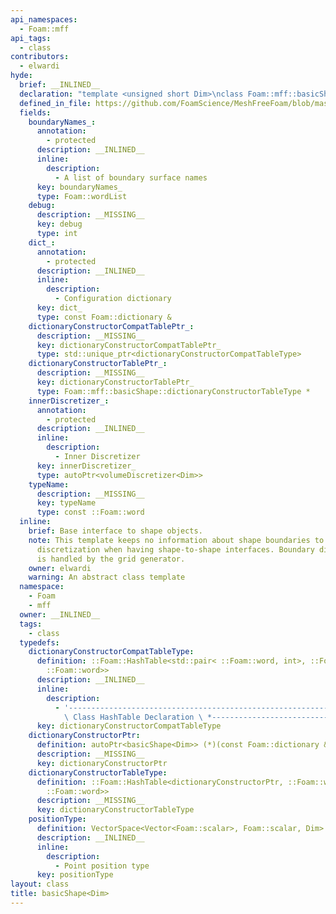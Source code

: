 ```yaml
---
api_namespaces:
  - Foam::mff
api_tags:
  - class
contributors:
  - elwardi
hyde:
  brief: __INLINED__
  declaration: "template <unsigned short Dim>\nclass Foam::mff::basicShape;"
  defined_in_file: https://github.com/FoamScience/MeshFreeFoam/blob/master/src/meshfree/shapes/basicShape/basicShape.H
  fields:
    boundaryNames_:
      annotation:
        - protected
      description: __INLINED__
      inline:
        description:
          - A list of boundary surface names
      key: boundaryNames_
      type: Foam::wordList
    debug:
      description: __MISSING__
      key: debug
      type: int
    dict_:
      annotation:
        - protected
      description: __INLINED__
      inline:
        description:
          - Configuration dictionary
      key: dict_
      type: const Foam::dictionary &
    dictionaryConstructorCompatTablePtr_:
      description: __MISSING__
      key: dictionaryConstructorCompatTablePtr_
      type: std::unique_ptr<dictionaryConstructorCompatTableType>
    dictionaryConstructorTablePtr_:
      description: __MISSING__
      key: dictionaryConstructorTablePtr_
      type: Foam::mff::basicShape::dictionaryConstructorTableType *
    innerDiscretizer_:
      annotation:
        - protected
      description: __INLINED__
      inline:
        description:
          - Inner Discretizer
      key: innerDiscretizer_
      type: autoPtr<volumeDiscretizer<Dim>>
    typeName:
      description: __MISSING__
      key: typeName
      type: const ::Foam::word
  inline:
    brief: Base interface to shape objects.
    note: This template keeps no information about shape boundaries to avoid duplicate
      discretization when having shape-to-shape interfaces. Boundary discretization
      is handled by the grid generator.
    owner: elwardi
    warning: An abstract class template
  namespace:
    - Foam
    - mff
  owner: __INLINED__
  tags:
    - class
  typedefs:
    dictionaryConstructorCompatTableType:
      definition: ::Foam::HashTable<std::pair< ::Foam::word, int>, ::Foam::word, ::Foam::Hash<
        ::Foam::word>>
      description: __INLINED__
      inline:
        description:
          - '---------------------------------------------------------------------------*
            \ Class HashTable Declaration \ *---------------------------------------------------------------------------'
      key: dictionaryConstructorCompatTableType
    dictionaryConstructorPtr:
      definition: autoPtr<basicShape<Dim>> (*)(const Foam::dictionary &)
      description: __MISSING__
      key: dictionaryConstructorPtr
    dictionaryConstructorTableType:
      definition: ::Foam::HashTable<dictionaryConstructorPtr, ::Foam::word, ::Foam::Hash<
        ::Foam::word>>
      description: __MISSING__
      key: dictionaryConstructorTableType
    positionType:
      definition: VectorSpace<Vector<Foam::scalar>, Foam::scalar, Dim>
      description: __INLINED__
      inline:
        description:
          - Point position type
      key: positionType
layout: class
title: basicShape<Dim>
---
```

